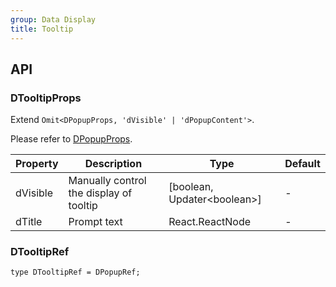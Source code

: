 ```yaml
---
group: Data Display
title: Tooltip
---
```


## API

### DTooltipProps

Extend `Omit<DPopupProps, 'dVisible' | 'dPopupContent'>`.

Please refer to [DPopupProps](/components/Interface#DPopupProps).

<!-- prettier-ignore-start -->
| Property | Description | Type | Default | 
| --- | --- | --- | --- | 
| dVisible | Manually control the display of tooltip | [boolean, Updater\<boolean\>] | - |
| dTitle | Prompt text | React.ReactNode | - |
<!-- prettier-ignore-end -->

### DTooltipRef

```tsx
type DTooltipRef = DPopupRef;
```
